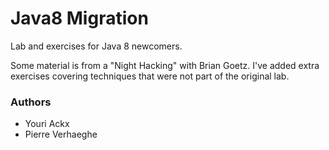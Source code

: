 # Java8 Migration

Lab and exercises for Java 8 newcomers.

Some material is from a "Night Hacking" with Brian Goetz. I've added extra exercises covering techniques that were not part of the original lab.

### Authors

* Youri Ackx
* Pierre Verhaeghe
